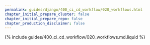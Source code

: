 ```yaml
---
permalink: guides/django/400_ci_cd_workflow/020_workflows.html
chapter_initial_prepare_cluster: false
chapter_initial_prepare_repo: false
chapter_production_disclaimer: false
---
```


{% include guides/400_ci_cd_workflow/020_workflows.md.liquid %}